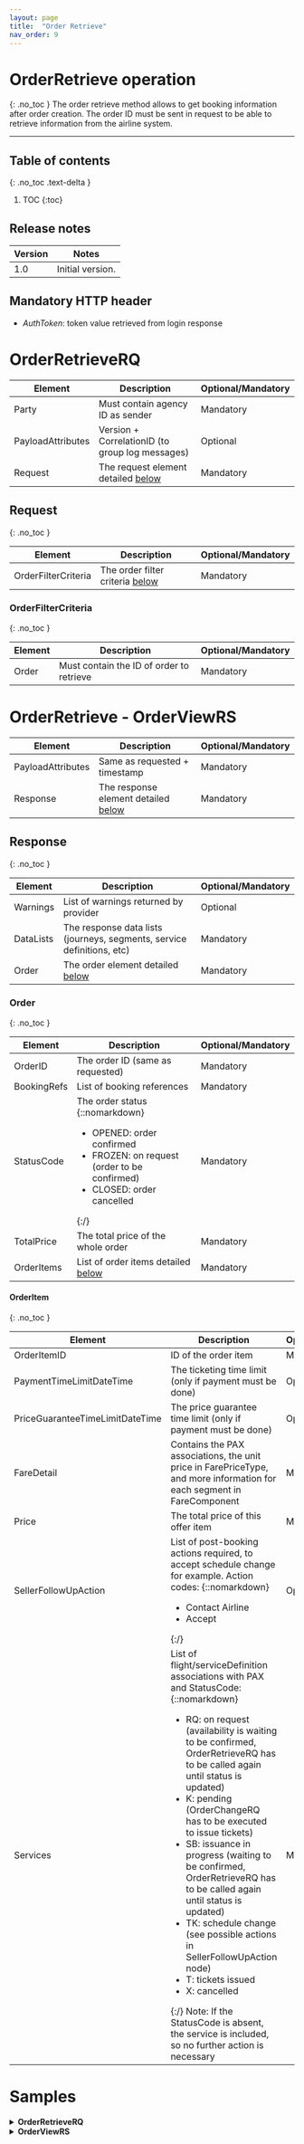 ```yaml
---
layout: page
title:  "Order Retrieve"
nav_order: 9
---
```


# OrderRetrieve operation
{: .no_toc }
The order retrieve method allows to get booking information after order creation. The order ID must be sent in request to be able to retrieve information from the airline system.

---------------------------------------

## Table of contents
{: .no_toc .text-delta }

1. TOC
{:toc}

## Release notes

| Version | Notes |
| --- | --- |
| 1.0 | Initial version. |

## Mandatory HTTP header

- *AuthToken*: token value retrieved from login response

# OrderRetrieveRQ

| Element | Description | Optional/Mandatory |
| --- | --- | --- |
| Party | Must contain agency ID as sender | Mandatory |
| PayloadAttributes | Version + CorrelationID (to group log messages) | Optional |
| Request | The request element detailed [below](#request) | Mandatory |

## Request
{: .no_toc }

| Element | Description | Optional/Mandatory |
| --- | --- | --- |
| OrderFilterCriteria | The order filter criteria [below](#orderfiltercriteria) | Mandatory |

### OrderFilterCriteria
{: .no_toc }

| Element | Description | Optional/Mandatory |
| --- | --- | --- |
| Order | Must contain the ID of order to retrieve | Mandatory |

# OrderRetrieve - OrderViewRS

| Element | Description | Optional/Mandatory |
| --- | --- | --- |
| PayloadAttributes | Same as requested + timestamp | Mandatory |
| Response | The response element detailed [below](#response) | Mandatory |

## Response
{: .no_toc }

| Element | Description | Optional/Mandatory |
| --- | --- | --- |
| Warnings | List of warnings returned by provider | Optional |
| DataLists | The response data lists (journeys, segments, service definitions, etc) | Mandatory |
| Order | The order element detailed [below](#order) | Mandatory |

### Order
{: .no_toc }

| Element | Description | Optional/Mandatory |
| --- | --- | --- |
| OrderID | The order ID (same as requested) | Mandatory |
| BookingRefs | List of booking references | Mandatory |
| StatusCode | The order status {::nomarkdown}<ul><li>OPENED: order confirmed</li><li>FROZEN: on request (order to be confirmed)</li><li>CLOSED: order cancelled</li></ul> {:/} | Mandatory |
| TotalPrice | The total price of the whole order | Mandatory |
| OrderItems | List of order items detailed [below](#orderitem) | Mandatory |

#### OrderItem
{: .no_toc }

| Element | Description | Optional/Mandatory |
| --- | --- | --- |
| OrderItemID | ID of the order item | Mandatory |
| PaymentTimeLimitDateTime | The ticketing time limit (only if payment must be done) | Optional |
| PriceGuaranteeTimeLimitDateTime | The price guarantee time limit (only if payment must be done) | Optional |
| FareDetail | Contains the PAX associations, the unit price in FarePriceType, and more information for each segment in FareComponent | Mandatory |
| Price | The total price of this offer item | Mandatory |
| SellerFollowUpAction | List of post-booking actions required, to accept schedule change for example. Action codes: {::nomarkdown}<ul><li>Contact Airline</li><li>Accept</li></ul> {:/} | Optional |
| Services | List of flight/serviceDefinition associations with PAX and StatusCode: {::nomarkdown}<ul><li>RQ: on request (availability is waiting to be confirmed, OrderRetrieveRQ has to be called again until status is updated)</li><li>K: pending (OrderChangeRQ has to be executed to issue tickets)</li><li>SB: issuance in progress (waiting to be confirmed, OrderRetrieveRQ has to be called again until status is updated)</li><li>TK: schedule change (see possible actions in SellerFollowUpAction node)</li><li>T: tickets issued</li><li>X: cancelled</li></ul> {:/}  Note: If the StatusCode is absent, the service is included, so no further action is necessary | Mandatory |

# Samples

<details>
  <summary><b>OrderRetrieveRQ</b></summary>

{% highlight xml %}
<?xml version="1.0" encoding="UTF-8" standalone="yes"?>
<IATA_OrderRetrieveRQ xmlns="http://www.iata.org/IATA/2015/00/2019.2/IATA_OrderRetrieveRQ">
    <Party>
        <Sender>
            <TravelAgency>
                <AgencyID>agency1234</AgencyID>
            </TravelAgency>
        </Sender>
    </Party>
    <PayloadAttributes>
        <CorrelationID>c3421ac5-96cd-3aed-b40b-aca63b056173</CorrelationID>
        <VersionNumber>19.2</VersionNumber>
    </PayloadAttributes>
    <Request>
        <OrderFilterCriteria>
            <Order>
                <OrderID>544759</OrderID>
                <OwnerCode>BA</OwnerCode>
            </Order>
        </OrderFilterCriteria>
    </Request>
</IATA_OrderRetrieveRQ>
{% endhighlight %}

</details>

<details>
  <summary><b>OrderViewRS</b></summary>

{% highlight xml %}
<?xml version="1.0" encoding="UTF-8" standalone="yes"?>
<IATA_OrderViewRS xmlns="http://www.iata.org/IATA/2015/00/2019.2/IATA_OrderViewRS">
    <Response>
        <DataLists>
            <OriginDestList>
                <OriginDest>
                    <DestCode>BCN</DestCode>
                    <OriginCode>LHR</OriginCode>
                    <OriginDestID>OD1</OriginDestID>
                    <PaxJourneyRefID>PJ1</PaxJourneyRefID>
                </OriginDest>
                <OriginDest>
                    <DestCode>LHR</DestCode>
                    <OriginCode>BCN</OriginCode>
                    <OriginDestID>OD2</OriginDestID>
                    <PaxJourneyRefID>PJ3</PaxJourneyRefID>
                </OriginDest>
            </OriginDestList>
            <PaxJourneyList>
                <PaxJourney>
                    <Duration>P0Y0M0DT2H5M0S</Duration>
                    <PaxJourneyID>PJ1</PaxJourneyID>
                    <PaxSegmentRefID>SEG1</PaxSegmentRefID>
                </PaxJourney>
                <PaxJourney>
                    <Duration>P0Y0M0DT2H15M0S</Duration>
                    <PaxJourneyID>PJ3</PaxJourneyID>
                    <PaxSegmentRefID>SEG3</PaxSegmentRefID>
                </PaxJourney>
            </PaxJourneyList>
            <PaxList>
                <Pax>
                    <Birthdate>1986-01-01</Birthdate>
                    <ContactInfoRefID>CONT1</ContactInfoRefID>
                    <PaxID>PAX1</PaxID>
                    <PTC>ADT</PTC>
                </Pax>
                <Pax>
                    <Birthdate>1986-02-02</Birthdate>
                    <ContactInfoRefID>CONT1</ContactInfoRefID>
                    <PaxID>PAX2</PaxID>
                    <PTC>ADT</PTC>
                </Pax>
            </PaxList>
            <PaxSegmentList>
                <PaxSegment>
                    <Arrival>
                        <AircraftScheduledDateTime>2021-06-01T22:20:00</AircraftScheduledDateTime>
                        <IATA_LocationCode>BCN</IATA_LocationCode>
                        <TerminalName>1</TerminalName>
                    </Arrival>
                    <DatedOperatingLeg>
                        <Arrival/>
                        <CarrierAircraftType>
                            <CarrierAircraftTypeCode>320</CarrierAircraftTypeCode>
                        </CarrierAircraftType>
                        <Dep/>
                    </DatedOperatingLeg>
                    <Dep>
                        <AircraftScheduledDateTime>2021-06-01T19:15:00</AircraftScheduledDateTime>
                        <IATA_LocationCode>LHR</IATA_LocationCode>
                        <TerminalName>3</TerminalName>
                    </Dep>
                    <Duration>P0Y0M0DT2H5M0S</Duration>
                    <MarketingCarrierInfo>
                        <CarrierDesigCode>BA</CarrierDesigCode>
                        <MarketingCarrierFlightNumberText>0482</MarketingCarrierFlightNumberText>
                    </MarketingCarrierInfo>
                    <OperatingCarrierInfo>
                        <CarrierDesigCode>BA</CarrierDesigCode>
                    </OperatingCarrierInfo>
                    <PaxSegmentID>SEG1</PaxSegmentID>
                </PaxSegment>
                <PaxSegment>
                    <Arrival>
                        <AircraftScheduledDateTime>2021-06-10T21:55:00</AircraftScheduledDateTime>
                        <IATA_LocationCode>LHR</IATA_LocationCode>
                        <TerminalName>3</TerminalName>
                    </Arrival>
                    <DatedOperatingLeg>
                        <Arrival/>
                        <CarrierAircraftType>
                            <CarrierAircraftTypeCode>320</CarrierAircraftTypeCode>
                        </CarrierAircraftType>
                        <Dep/>
                    </DatedOperatingLeg>
                    <Dep>
                        <AircraftScheduledDateTime>2021-06-10T20:40:00</AircraftScheduledDateTime>
                        <IATA_LocationCode>BCN</IATA_LocationCode>
                        <TerminalName>1</TerminalName>
                    </Dep>
                    <Duration>P0Y0M0DT2H15M0S</Duration>
                    <MarketingCarrierInfo>
                        <CarrierDesigCode>BA</CarrierDesigCode>
                        <MarketingCarrierFlightNumberText>0487</MarketingCarrierFlightNumberText>
                    </MarketingCarrierInfo>
                    <OperatingCarrierInfo>
                        <CarrierDesigCode>BA</CarrierDesigCode>
                    </OperatingCarrierInfo>
                    <PaxSegmentID>SEG3</PaxSegmentID>
                </PaxSegment>
            </PaxSegmentList>
            <PriceClassList>
                <PriceClass>
                    <CabinType>
                        <CabinTypeName>ECONOMY</CabinTypeName>
                    </CabinType>
                    <Desc>
                        <DescText>Bagage à main uniquement</DescText>
                    </Desc>
                    <Desc>
                        <DescText>Sièges attribués ou payez pour choisir votre siège quand vous le souhaitez</DescText>
                    </Desc>
                    <Desc>
                        <DescText>Dernier à embarquer</DescText>
                    </Desc>
                    <Name>BASIC</Name>
                    <PriceClassID>PC1</PriceClassID>
                </PriceClass>
            </PriceClassList>
        </DataLists>
        <Order>
            <BookingRef>
                <BookingEntity>
                    <Carrier>
                        <AirlineDesigCode>BA</AirlineDesigCode>
                    </Carrier>
                </BookingEntity>
                <BookingID>T79BPA</BookingID>
            </BookingRef>
            <BookingRef>
                <BookingEntity>
                    <Org>
                        <OrgID>ORCHESTRA</OrgID>
                    </Org>
                </BookingEntity>
                <BookingID>BA-T79BPA</BookingID>
            </BookingRef>
            <OrderID>544759</OrderID>
            <OrderItem>
                <FareDetail>
                    <FareComponent>
                        <CabinType>
                            <CabinTypeCode>O</CabinTypeCode>
                            <CabinTypeName>ECONOMY</CabinTypeName>
                        </CabinType>
                        <PaxSegmentRefID>SEG1</PaxSegmentRefID>
                        <PriceClassRefID>PC1</PriceClassRefID>
                    </FareComponent>
                    <FareComponent>
                        <CabinType>
                            <CabinTypeCode>L</CabinTypeCode>
                            <CabinTypeName>ECONOMY</CabinTypeName>
                        </CabinType>
                        <PaxSegmentRefID>SEG3</PaxSegmentRefID>
                        <PriceClassRefID>PC1</PriceClassRefID>
                    </FareComponent>
                    <FarePriceType>
                        <Price>
                            <BaseAmount CurCode="EUR">162.00000000000000000000</BaseAmount>
                            <TotalAmount CurCode="EUR">162.00000000000000000000</TotalAmount>
                        </Price>
                    </FarePriceType>
                    <PaxRefID>PAX2</PaxRefID>
                </FareDetail>
                <OrderItemID>8c51dabc-00a2-4377-8f9d-5e022c61c4de</OrderItemID>
                <PaymentTimeLimitDateTime>2021-02-05T00:59:00.000</PaymentTimeLimitDateTime>
                <Price>
                    <BaseAmount CurCode="EUR">162.00000000000000000000</BaseAmount>
                    <TotalAmount CurCode="EUR">162.00000000000000000000</TotalAmount>
                </Price>
                <Service>
                    <PaxRefID>PAX2</PaxRefID>
                    <ServiceAssociations>
                        <PaxSegmentRefID>SEG1</PaxSegmentRefID>
                    </ServiceAssociations>
                    <ServiceID>SV373</ServiceID>
                    <StatusCode>K</StatusCode>
                </Service>
                <Service>
                    <PaxRefID>PAX2</PaxRefID>
                    <ServiceAssociations>
                        <PaxSegmentRefID>SEG3</PaxSegmentRefID>
                    </ServiceAssociations>
                    <ServiceID>SV374</ServiceID>
                    <StatusCode>K</StatusCode>
                </Service>
            </OrderItem>
            <OrderItem>
                <FareDetail>
                    <FareComponent>
                        <CabinType>
                            <CabinTypeCode>O</CabinTypeCode>
                            <CabinTypeName>ECONOMY</CabinTypeName>
                        </CabinType>
                        <PaxSegmentRefID>SEG1</PaxSegmentRefID>
                        <PriceClassRefID>PC1</PriceClassRefID>
                    </FareComponent>
                    <FareComponent>
                        <CabinType>
                            <CabinTypeCode>L</CabinTypeCode>
                            <CabinTypeName>ECONOMY</CabinTypeName>
                        </CabinType>
                        <PaxSegmentRefID>SEG3</PaxSegmentRefID>
                        <PriceClassRefID>PC1</PriceClassRefID>
                    </FareComponent>
                    <FarePriceType>
                        <Price>
                            <BaseAmount CurCode="EUR">162.00000000000000000000</BaseAmount>
                            <TotalAmount CurCode="EUR">162.00000000000000000000</TotalAmount>
                        </Price>
                    </FarePriceType>
                    <PaxRefID>PAX1</PaxRefID>
                </FareDetail>
                <OrderItemID>526094de-889e-4914-92f3-bf19e3f62b14</OrderItemID>
                <PaymentTimeLimitDateTime>2021-02-05T00:59:00.000</PaymentTimeLimitDateTime>
                <Price>
                    <BaseAmount CurCode="EUR">162.00000000000000000000</BaseAmount>
                    <TotalAmount CurCode="EUR">162.00000000000000000000</TotalAmount>
                </Price>
                <Service>
                    <PaxRefID>PAX1</PaxRefID>
                    <ServiceAssociations>
                        <PaxSegmentRefID>SEG1</PaxSegmentRefID>
                    </ServiceAssociations>
                    <ServiceID>SV375</ServiceID>
                    <StatusCode>K</StatusCode>
                </Service>
                <Service>
                    <PaxRefID>PAX1</PaxRefID>
                    <ServiceAssociations>
                        <PaxSegmentRefID>SEG3</PaxSegmentRefID>
                    </ServiceAssociations>
                    <ServiceID>SV376</ServiceID>
                    <StatusCode>K</StatusCode>
                </Service>
            </OrderItem>
            <OrderItem>
                <FareDetail>
                    <FareComponent>
                        <CabinType>
                            <CabinTypeCode>O</CabinTypeCode>
                            <CabinTypeName>ECONOMY</CabinTypeName>
                        </CabinType>
                        <PaxSegmentRefID>SEG1</PaxSegmentRefID>
                        <PriceClassRefID>PC1</PriceClassRefID>
                    </FareComponent>
                    <FareComponent>
                        <CabinType>
                            <CabinTypeCode>L</CabinTypeCode>
                            <CabinTypeName>ECONOMY</CabinTypeName>
                        </CabinType>
                        <PaxSegmentRefID>SEG3</PaxSegmentRefID>
                        <PriceClassRefID>PC1</PriceClassRefID>
                    </FareComponent>
                    <FarePriceType>
                        <Price>
                            <BaseAmount>0</BaseAmount>
                            <TaxSummary>
                                <Tax>
                                    <Amount CurCode="EUR">61.96000000000000000000</Amount>
                                    <TaxCode>GENERAL_TAXES_PAX_2</TaxCode>
                                    <TaxName>Taxes - PAX2</TaxName>
                                </Tax>
                                <TotalTaxAmount CurCode="EUR">61.96000000000000000000</TotalTaxAmount>
                            </TaxSummary>
                            <TotalAmount CurCode="EUR">61.96000000000000000000</TotalAmount>
                        </Price>
                    </FarePriceType>
                    <PaxRefID>PAX2</PaxRefID>
                </FareDetail>
                <OrderItemID>edae5606-df2e-41cc-8d8d-d6959c7078d7</OrderItemID>
                <PaymentTimeLimitDateTime>2021-02-05T00:59:00.000</PaymentTimeLimitDateTime>
                <Price>
                    <BaseAmount>0</BaseAmount>
                    <TotalAmount CurCode="EUR">61.96000000000000000000</TotalAmount>
                </Price>
                <Service>
                    <PaxRefID>PAX2</PaxRefID>
                    <ServiceAssociations>
                        <PaxSegmentRefID>SEG1</PaxSegmentRefID>
                    </ServiceAssociations>
                    <ServiceID>SV377</ServiceID>
                    <StatusCode>K</StatusCode>
                </Service>
                <Service>
                    <PaxRefID>PAX2</PaxRefID>
                    <ServiceAssociations>
                        <PaxSegmentRefID>SEG3</PaxSegmentRefID>
                    </ServiceAssociations>
                    <ServiceID>SV378</ServiceID>
                    <StatusCode>K</StatusCode>
                </Service>
            </OrderItem>
            <OrderItem>
                <FareDetail>
                    <FareComponent>
                        <CabinType>
                            <CabinTypeCode>O</CabinTypeCode>
                            <CabinTypeName>ECONOMY</CabinTypeName>
                        </CabinType>
                        <PaxSegmentRefID>SEG1</PaxSegmentRefID>
                        <PriceClassRefID>PC1</PriceClassRefID>
                    </FareComponent>
                    <FareComponent>
                        <CabinType>
                            <CabinTypeCode>L</CabinTypeCode>
                            <CabinTypeName>ECONOMY</CabinTypeName>
                        </CabinType>
                        <PaxSegmentRefID>SEG3</PaxSegmentRefID>
                        <PriceClassRefID>PC1</PriceClassRefID>
                    </FareComponent>
                    <FarePriceType>
                        <Price>
                            <BaseAmount>0</BaseAmount>
                            <TaxSummary>
                                <Tax>
                                    <Amount CurCode="EUR">61.96000000000000000000</Amount>
                                    <TaxCode>GENERAL_TAXES_PAX_1</TaxCode>
                                    <TaxName>Taxes - PAX1</TaxName>
                                </Tax>
                                <TotalTaxAmount CurCode="EUR">61.96000000000000000000</TotalTaxAmount>
                            </TaxSummary>
                            <TotalAmount CurCode="EUR">61.96000000000000000000</TotalAmount>
                        </Price>
                    </FarePriceType>
                    <PaxRefID>PAX1</PaxRefID>
                </FareDetail>
                <OrderItemID>fe426dfe-70f2-42be-b9b0-8245a4d203f7</OrderItemID>
                <PaymentTimeLimitDateTime>2021-02-05T00:59:00.000</PaymentTimeLimitDateTime>
                <Price>
                    <BaseAmount>0</BaseAmount>
                    <TotalAmount CurCode="EUR">61.96000000000000000000</TotalAmount>
                </Price>
                <Service>
                    <PaxRefID>PAX1</PaxRefID>
                    <ServiceAssociations>
                        <PaxSegmentRefID>SEG1</PaxSegmentRefID>
                    </ServiceAssociations>
                    <ServiceID>SV379</ServiceID>
                    <StatusCode>K</StatusCode>
                </Service>
                <Service>
                    <PaxRefID>PAX1</PaxRefID>
                    <ServiceAssociations>
                        <PaxSegmentRefID>SEG3</PaxSegmentRefID>
                    </ServiceAssociations>
                    <ServiceID>SV380</ServiceID>
                    <StatusCode>K</StatusCode>
                </Service>
            </OrderItem>
            <OwnerCode>BA</OwnerCode>
            <StatusCode>OPENED</StatusCode>
            <TotalPrice>
                <BaseAmount CurCode="EUR">324.00000000000000000000</BaseAmount>
                <TaxSummary>
                    <Tax>
                        <Amount CurCode="EUR">61.96000000000000000000</Amount>
                        <TaxCode>GENERAL_TAXES_PAX_2</TaxCode>
                        <TaxName>Taxes - PAX2</TaxName>
                    </Tax>
                    <Tax>
                        <Amount CurCode="EUR">61.96000000000000000000</Amount>
                        <TaxCode>GENERAL_TAXES_PAX_1</TaxCode>
                        <TaxName>Taxes - PAX1</TaxName>
                    </Tax>
                    <TotalTaxAmount CurCode="EUR">123.92000000000000000000</TotalTaxAmount>
                </TaxSummary>
                <TotalAmount CurCode="EUR">447.92000000000000000000</TotalAmount>
            </TotalPrice>
        </Order>
    </Response>
    <PayloadAttributes>
        <CorrelationID>c3421ac5-96cd-3aed-b40b-aca63b056173</CorrelationID>
        <Timestamp>2021-02-04T10:27:17.922+01:00</Timestamp>
        <VersionNumber>19.2</VersionNumber>
    </PayloadAttributes>
</IATA_OrderViewRS>
{% endhighlight %}

</details>
